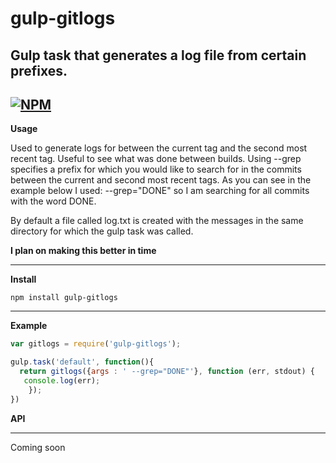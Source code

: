 # gulp-gitlogs
Gulp task that generates a log file from certain prefixes.
---
[![NPM](https://nodei.co/npm/gulp-gitlogs.png?downloads=true&stars=true)](https://nodei.co/npm/gulp-gitlogs/)
---
**Usage**

Used to generate logs for between the current tag and the second most recent tag.
Useful to see what was done between builds. Using --grep specifies a prefix for which you
would like to search for in the commits between the current and second most recent tags.
As you can see in the example below I used: --grep="DONE" so I am searching for all commits 
with the word DONE. 

By default a file called log.txt is created with the messages in the same directory for which the gulp task was called.

**I plan on making this better in time**

___
**Install**

```npm install gulp-gitlogs```
___
**Example**

```javascript
var gitlogs = require('gulp-gitlogs');

gulp.task('default', function(){
  return gitlogs({args : ' --grep="DONE"'}, function (err, stdout) {
   console.log(err);
	});
})
```

**API**
___

Coming soon

